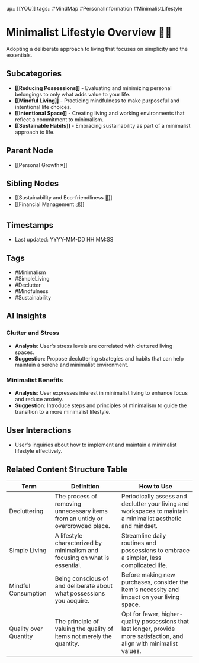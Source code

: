 
up:: [[YOU]]
tags:: #MindMap #PersonalInformation #MinimalistLifestyle

# Minimalist Lifestyle Overview 🧘‍♀️

Adopting a deliberate approach to living that focuses on simplicity and the essentials.

## Subcategories
- **[[Reducing Possessions]]** - Evaluating and minimizing personal belongings to only what adds value to your life.
- **[[Mindful Living]]** - Practicing mindfulness to make purposeful and intentional life choices.
- **[[Intentional Space]]** - Creating living and working environments that reflect a commitment to minimalism.
- **[[Sustainable Habits]]** - Embracing sustainability as part of a minimalist approach to life.

## Parent Node
- [[Personal Growth↗️]]

## Sibling Nodes
- [[Sustainability and Eco-friendliness 🌱]]
- [[Financial Management 💰]]

## Timestamps
- Last updated: YYYY-MM-DD HH:MM:SS

## Tags
- #Minimalism
- #SimpleLiving 
- #Declutter 
- #Mindfulness
- #Sustainability

## AI Insights
### Clutter and Stress
- **Analysis**: User's stress levels are correlated with cluttered living spaces.
- **Suggestion**: Propose decluttering strategies and habits that can help maintain a serene and minimalist environment.

### Minimalist Benefits
- **Analysis**: User expresses interest in minimalist living to enhance focus and reduce anxiety.
- **Suggestion**: Introduce steps and principles of minimalism to guide the transition to a more minimalist lifestyle.

## User Interactions
- User's inquiries about how to implement and maintain a minimalist lifestyle effectively.


## Related Content Structure Table
| Term               | Definition                                                           | How to Use |
|--------------------|----------------------------------------------------------------------|-------------|
| Decluttering       | The process of removing unnecessary items from an untidy or overcrowded place. | Periodically assess and declutter your living and workspaces to maintain a minimalist aesthetic and mindset. |
| Simple Living      | A lifestyle characterized by minimalism and focusing on what is essential. | Streamline daily routines and possessions to embrace a simpler, less complicated life. |
| Mindful Consumption| Being conscious of and deliberate about what possessions you acquire. | Before making new purchases, consider the item's necessity and impact on your living space. |
| Quality over Quantity | The principle of valuing the quality of items not merely the quantity. | Opt for fewer, higher-quality possessions that last longer, provide more satisfaction, and align with minimalist values. |

